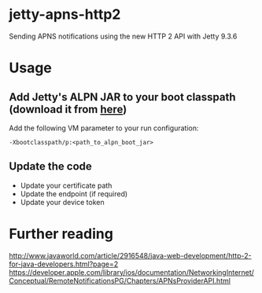 # jetty-apns-http2
Sending APNS notifications using the new HTTP 2 API with Jetty 9.3.6

# Usage
## Add Jetty's ALPN JAR to your boot classpath (download it from [here](http://www.eclipse.org/jetty/documentation/current/alpn-chapter.html))
Add the following VM parameter to your run configuration:
```
-Xbootclasspath/p:<path_to_alpn_boot_jar>
```

## Update the code
- Update your certificate path
- Update the endpoint (if required)
- Update your device token

# Further reading
http://www.javaworld.com/article/2916548/java-web-development/http-2-for-java-developers.html?page=2
https://developer.apple.com/library/ios/documentation/NetworkingInternet/Conceptual/RemoteNotificationsPG/Chapters/APNsProviderAPI.html
